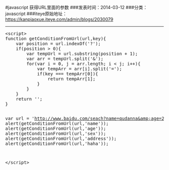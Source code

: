 #javascript 获得URL里面的参数
###发表时间：2014-03-12
###分类：javascript
###iteye原始地址：<a href="https://kanpiaoxue.iteye.com/admin/blogs/2030079" target="_blank">https://kanpiaoxue.iteye.com/admin/blogs/2030079</a>

---

<div class="iteye-blog-content-contain" style="font-size: 14px;"> 
 <pre name="code" class="html">&lt;script&gt;
function getConditionFromUrl(url,key){
	var position = url.indexOf('?');
	if(position &gt; 0){
		var tempUrl = url.substring(position + 1);
		var arr = tempUrl.split('&amp;');
		for(var i = 0, j = arr.length; i &lt; j; i++){
			var tempArr = arr[i].split('=');
			if(key === tempArr[0]){
				return tempArr[1];
			}
		}
	}
	return '';	
}

var url = 'http://www.baidu.com/seach?name=qudanna&amp;age=28&amp;sex=1&amp;address=Beijing';
alert(getConditionFromUrl(url,'name'));
alert(getConditionFromUrl(url,'age'));
alert(getConditionFromUrl(url,'sex'));
alert(getConditionFromUrl(url,'address'));
alert(getConditionFromUrl(url,'haha'));

&lt;/script&gt;</pre> 
 <p>&nbsp;</p> 
</div>